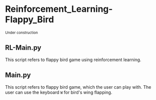 # Reinforcement_Learning-Flappy_Bird

<sub>Under construction</sub>

## RL-Main.py
This script refers to flappy bird game using reinforcement learning.   

## Main.py
This script refers to flappy bird game, which the user can play with. The user can use the keyboard `W` for bird's wing flapping.
